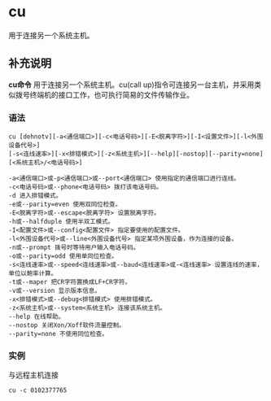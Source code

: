 cu
===

用于连接另一个系统主机。

## 补充说明

**cu命令** 用于连接另一个系统主机。cu(call up)指令可连接另一台主机，并采用类似拨号终端机的接口工作，也可执行简易的文件传输作业。

### 语法  

```
cu [dehnotv][-a<通信端口>][-c<电话号码>][-E<脱离字符>][-I<设置文件>][-l<外围设备代号>]
[-s<连线速率>][-x<排错模式>][-z<系统主机>][--help][-nostop][--parity=none][<系统主机>/<电话号码>]
```

  

```
-a<通信端口>或-p<通信端口>或--port<通信端口> 使用指定的通信端口进行连线。
-c<电话号码>或--phone<电话号码> 拨打该电话号码。
-d 进入排错模式。
-e或--parity=even 使用双同位检查。
-E<脱离字符>或--escape<脱离字符> 设置脱离字符。
-h或--halfduple 使用半双工模式。
-I<配置文件>或--config<配置文件> 指定要使用的配置文件。
-l<外围设备代号>或--line<外围设备代号> 指定某项外围设备，作为连接的设备。
-n或--prompt 拨号时等待用户输入电话号码。
-o或--parity=odd 使用单同位检查。
-s<连线速率>或--speed<连线速率>或--baud<连线速率>或-<连线速率> 设置连线的速率，单位以鲍率计算。
-t或--maper 把CR字符置换成LF+CR字符。
-v或--version 显示版本信息。
-x<排错模式>或--debug<排错模式> 使用排错模式。
-z<系统主机>或--system<系统主机> 连接该系统主机。
--help 在线帮助。
--nostop 关闭Xon/Xoff软件流量控制。
--parity=none 不使用同位检查。
```

### 实例

与远程主机连接

```
cu -c 0102377765
```



